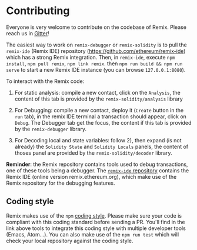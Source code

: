 # Contributing

Everyone is very welcome to contribute on the codebase of Remix. Please reach us in [Gitter](https://gitter.im/ethereum/remix)!

The easiest way to work on `remix-debugger` or `remix-solidity` is to pull the `remix-ide` (Remix IDE) repository (https://github.com/ethereum/remix-ide) which has a strong Remix integration. Then, in `remix-ide`, execute `npm install`, `npm pull remix`, `npm link remix`. 
then `npm run build && npm run serve` to start a new Remix IDE instance (you can browse `127.0.0.1:8080`).

To interact with the Remix code:

1. For static analysis: compile a new contact, click on the `Analysis`, the content of this tab is provided by the `remix-solidity/analysis` library

2. For Debugging: compile a new contact, deploy it (`Create` button in the `run` tab), in the remix IDE terminal a transaction should appear, click on `Debug`. The Debugger tab get the focus, the content if this tab is provided by the `remix-debugger` library.

3. For Decoding local and state variables: follow 2), then expand (is not already) the `Solidity State` and `Solidity Locals` panels, the content of thoses panel are provided by the `remix-solidity/decoder` library.

**Reminder**: the Remix repository contains tools used to debug transactions, one of these tools being a debugger. The [`remix-ide` repository](https://github.com/ethereum/remix-ide) contains the Remix IDE (online version remix.ethereum.org), which make use of the Remix repository for the debugging features.

## Coding style

Remix makes use of the `npm` [coding style](https://docs.npmjs.com/misc/coding-style). Please make sure your code is compliant with this coding standard before sending a PR. You'll find in the link above tools to integrate this coding style with multiple developer tools (Emacs, Atom...). You can also make use of the `npm run test` which will check your local repository against the coding style.


